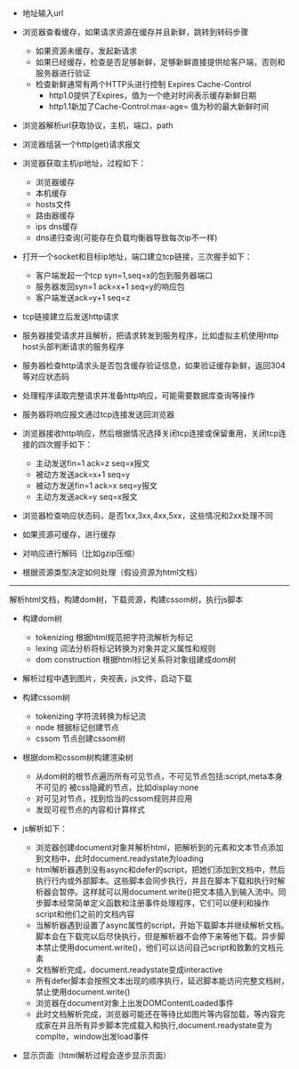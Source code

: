 * 地址输入url

* 浏览器查看缓存，如果请求资源在缓存并且新鲜，跳转到转码步骤
    * 如果资源未缓存，发起新请求
    * 如果已经缓存，检查是否足够新鲜，足够新鲜直接提供给客户端，否则和服务器进行验证
    * 检查新鲜通常有两个HTTP头进行控制 Expires Cache-Control
        * http1.0提供了Expires，值为一个绝对时间表示缓存新鲜日期
        * http1.1新加了Cache-Control:max-age= 值为秒的最大新鲜时间

* 浏览器解析url获取协议，主机，端口，path

* 浏览器组装一个http(get)请求报文

* 浏览器获取主机ip地址，过程如下：
    * 浏览器缓存
    * 本机缓存
    * hosts文件
    * 路由器缓存
    * ips dns缓存
    * dns递归查询(可能存在负载均衡器导致每次ip不一样)

* 打开一个socket和目标ip地址，端口建立tcp链接，三次握手如下：
    * 客户端发起一个tcp syn=1,seq=x的包到服务器端口
    * 服务器发回syn=1 ack=x+1 seq=y的响应包
    * 客户端发送ack=y+1 seq=z

* tcp链接建立后发送http请求

* 服务器接受请求并且解析，把请求转发到服务程序，比如虚拟主机使用http host头部判断请求的服务程序

* 服务器检查http请求头是否包含缓存验证信息，如果验证缓存新鲜，返回304等对应状态码

* 处理程序读取完整请求并准备http响应，可能需要数据库查询等操作

* 服务器将响应报文通过tcp连接发送回浏览器

* 浏览器接收http响应，然后根据情况选择关闭tcp连接或保留重用，关闭tcp连接的四次握手如下：
    * 主动发送fin=1 ack=z seq=x报文
    * 被动方发送ack=x+1 seq=y
    * 被动方发送fin=1 ack=x seq=y报文
    * 主动方发送ack=y seq=x报文

* 浏览器检查响应状态码，是否1xx,3xx,4xx,5xx，这些情况和2xx处理不同

* 如果资源可缓存，进行缓存

* 对响应进行解码（比如gzip压缩）

* 根据资源类型决定如何处理（假设资源为html文档）

---

解析html文档，构建dom树，下载资源，构建cssom树，执行js脚本

* 构建dom树 
    * tokenizing 根据html规范把字符流解析为标记
    * lexing 词法分析将标记转换为对象并定义属性和规则
    * dom construction 根据html标记关系将对象组建成dom树

* 解析过程中遇到图片，央视表，js文件，启动下载

* 构建cssom树
    * tokenizing 字符流转换为标记流
    * node 根据标记创建节点
    * cssom 节点创建cssom树

* 根据dom和cssom树构建渲染树
    * 从dom树的根节点遍历所有可见节点，不可见节点包括:script,meta本身不可见的 被css隐藏的节点，比如display:none
    * 对可见对节点，找到恰当的cssom规则并应用
    * 发现可视节点的内容和计算样式

* js解析如下：
    * 浏览器创建document对象并解析html，把解析到的元素和文本节点添加到文档中，此时document.readystate为loading
    * html解析器遇到没有async和defer的script，把她们添加到文档中，然后执行行内或外部脚本。这些脚本会同步执行，并且在脚本下载和执行时解析器会暂停。这样就可以用document.write()把文本插入到输入流中。同步脚本经常简单定义函数和注册事件处理程序，它们可以便利和操作script和他们之前的文档内容
    * 当解析器遇到设置了async属性的script，开始下载脚本并继续解析文档。脚本会在下载完以后尽快执行，但是解析器不会停下来等他下载。异步脚本禁止使用document.write()，他们可以访问自己script和致歉的文档元素
    * 文档解析完成，document.readystate变成interactive
    * 所有defer脚本会按照文本出现的顺序执行，延迟脚本能访问完整文档树，禁止使用document.write()
    * 浏览器在document对象上出发DOMContentLoaded事件
    * 此时文档解析完成，浏览器可能还在等待比如图片等内容加载，等内容完成家在并且所有异步脚本完成载入和执行,document.readystate变为complte，window出发load事件

* 显示页面（html解析过程会逐步显示页面）
